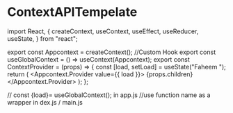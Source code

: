 # ContextAPITempelate

import React, {
  createContext,
  useContext,
  useEffect,
  useReducer,
  useState,
} from "react";

export const Appcontext = createContext();
//Custom Hook
export const useGlobalContext = () => useContext(Appcontext);
export const ContextProvider = (props) => {
  const [load, setLoad] = useState("Faheem ");
  return (
    <Appcontext.Provider value={{ load }}>
        {props.children}
    </Appcontext.Provider>
  );
};


// const {load}= useGlobalContext();  in app.js 
//use function name as a wrapper in dex.js / main.js
